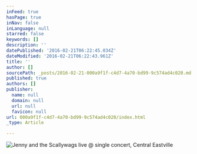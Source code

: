 ```yaml
---
inFeed: true
hasPage: true
inNav: false
inLanguage: null
starred: false
keywords: []
description: ''
datePublished: '2016-02-21T06:22:45.034Z'
dateModified: '2016-02-21T06:22:43.961Z'
title: ''
author: []
sourcePath: _posts/2016-02-21-000a9f1f-c4d7-4a70-bd99-9c574ad4c020.md
published: true
authors: []
publisher:
  name: null
  domain: null
  url: null
  favicon: null
url: 000a9f1f-c4d7-4a70-bd99-9c574ad4c020/index.html
_type: Article

---
```

![Jenny and the Scallywags live @ single concert, Central Eastville](https://s3-us-west-2.amazonaws.com/the-grid-img/p/00ebb42ee0b54c7887ea01a03d42913466b34562.jpg)